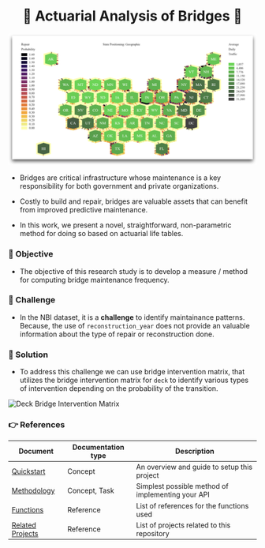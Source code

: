 <h1 align='center'>
🌉  Actuarial Analysis of Bridges 🌟
</h1>

![actuarial hexagon](images/hexagon-actuarial.png)

- Bridges are critical infrastructure whose maintenance is a key responsibility for both government and private organizations. 

- Costly to build and repair, bridges are valuable assets that can benefit from improved predictive maintenance.
 
 - In this work, we present a novel, straightforward, non-parametric method for doing so based on actuarial life tables.

### 🎯 Objective
- The objective of this research study is to develop a measure / method for computing bridge maintenance frequency.

### 💪 Challenge
- In the NBI dataset, it is a **challenge** to identify maintainance patterns. Because, the use of `reconstruction_year` does not provide an valuable information about the type of repair or reconstruction done.

### 🧪 Solution
- To address this challenge we can use bridge intervention matrix, that utilizes the bridge intervention matrix for `deck` to identify various types of intervention depending on the probability of the transition.
 
![Deck Bridge Intervention Matrix](assets/intervention-matrix.png)

### 👉 References

| Document      | Documentation type | Description |
| ------------- | ------------------ | ----------- |
| [Quickstart](docs/quickstart.md) | Concept | An overview and guide to setup this project |
| [Methodology](docs/methodology.md) | Concept, Task | Simplest possible method of implementing your API |
| [Functions](docs/functions.md) | Reference | List of references for the functions used|
| [Related Projects](docs/related-projects.md) | Reference | List of projects related to this repository |

